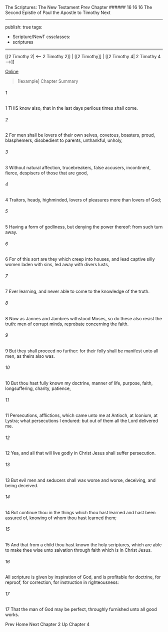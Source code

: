 The Scriptures: The New Testament
Prev
Chapter ###### 16
16 16 The Second Epistle of Paul the Apostle to Timothy
Next

---
publish: true
tags:
  - Scripture/NewT
cssclasses:
  - scriptures
---
[[2 Timothy 2| <-- 2 Timothy 2]] | [[2 Timothy]] | [[2 Timothy 4| 2 Timothy 4 -->]]

[Online](https://churchofjesuschrist.org/study/scriptures/nt/2-tim/3?lang=eng)

>[!example] Chapter Summary
>
###### 1
1 THIS know also, that in the last days perilous times shall come.
###### 2
2 For men shall be lovers of their own selves, covetous, boasters, proud, blasphemers, disobedient to parents, unthankful, unholy,
###### 3
3 Without natural affection, trucebreakers, false accusers, incontinent, fierce, despisers of those that are good,
###### 4
4 Traitors, heady, highminded, lovers of pleasures more than lovers of God;
###### 5
5 Having a form of godliness, but denying the power thereof: from such turn away.
###### 6
6 For of this sort are they which creep into houses, and lead captive silly women laden with sins, led away with divers lusts,
###### 7
7 Ever learning, and never able to come to the knowledge of the truth.
###### 8
8 Now as Jannes and Jambres withstood Moses, so do these also resist the truth: men of corrupt minds, reprobate concerning the faith.
###### 9
9 But they shall proceed no further: for their folly shall be manifest unto all men, as theirs also was.
###### 10
10 But thou hast fully known my doctrine, manner of life, purpose, faith, longsuffering, charity, patience,
###### 11
11 Persecutions, afflictions, which came unto me at Antioch, at Iconium, at Lystra; what persecutions I endured: but out of them all the Lord delivered me.
###### 12
12 Yea, and all that will live godly in Christ Jesus shall suffer persecution.
###### 13
13 But evil men and seducers shall wax worse and worse, deceiving, and being deceived.
###### 14
14 But continue thou in the things which thou hast learned and hast been assured of, knowing of whom thou hast learned them;
###### 15
15 And that from a child thou hast known the holy scriptures, which are able to make thee wise unto salvation through faith which is in Christ Jesus.
###### 16
All scripture is given by inspiration of God, and is profitable for doctrine, for reproof, for correction, for instruction in righteousness:
###### 17
17 That the man of God may be perfect, throughly furnished unto all good works.

Prev
Home
Next
Chapter 2
Up
Chapter 4



